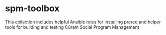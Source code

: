 # spm-toolbox

This collection includes helpful Ansible roles for installing prereq and helper tools for building and testing Cúram Social Program Management
